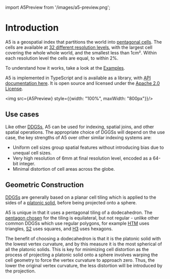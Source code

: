 import A5Preview from '/images/a5-preview.png';

# Introduction
  
A5 is a geospatial index that partitions the world into [pentagonal cells](./examples/teohedron-dodecahedron). The cells are available at [32 different resolution levels](./examples/hierarchy), with the largest cell covering the whole whole world, and the smallest less than 1cm². Within each resolution level the cells are equal, to within 2%.

To understand how it works, take a look at the [Examples](./examples).

A5 is implemented in TypeScript and is available as a library, with [API documentation here](./docs/api-reference/). It is open source and licensed under the [Apache 2.0 License](https://www.apache.org/licenses/LICENSE-2.0.txt).

<img src={A5Preview} style={{width: "100%", maxWidth: "800px"}}/>

## Use cases

Like other [DDGSs](./docs/technical/dggs), A5 can be used for indexing, spatial joins, and other spatial operations. The appropriate choice of DGGSs will depend on the use case, the key strengths of A5 over other similar indexing systems are:

- Uniform cell sizes group spatial features without introducing bias due to unequal cell sizes.
- Very high resolution of 6mm at final resolution level, encoded as a 64-bit integer.
- Minimal distortion of cell areas across the globe.

## Geometric Construction

[DDGSs](./docs/technical/dggs) are generally based on a planar cell tiling which is applied to the sides of a [platonic solid](./docs/technical/platonic-solids), before being projected onto a sphere.

A5 is unique in that it uses a pentagonal tiling of a dodecahedron. The [pentagon chosen](./docs/technical/the-pentagon-that-could) for the tiling is equilateral, but not regular - unlike other common DDGSs which use regular polygons, for example [HTM](https://www.microsoft.com/en-us/research/wp-content/uploads/2005/09/tr-2005-123.pdf) uses triangles, [S2](https://s2geometry.io/) uses squares, and [H3](https://h3geo.org/) uses hexagons.

The benefit of choosing a dodecahedron is that it is the platonic solid with the lowest vertex curvature, and by this measure it is the most spherical of all the platonic solids. This is key for minimizing cell distortion as the process of projecting a platonic solid onto a sphere involves warping the cell geometry to force the vertex curvature to approach zero. Thus, the lower the original vertex curvature, the less distortion will be introduced by the projection.